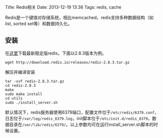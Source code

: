 Title: Redis相关
Date: 2013-12-19 13:36
Tags: redis, cache

Redis是一个键值对存储系统，相比memcached，redis支持多种数据结构（如list, sorted set等）和数据持久化。

## 安装
在[这里](http://redis.io/download)下载最新稳定版redis，下面以2.8.3版本为例。

    wget http://download.redis.io/releases/redis-2.8.3.tar.gz

解压并编译安装

    tar -xvf redis-2.8.3.tar.gz
    cd redis-2.8.3
    make
    sudo make install
    cd utils
    sudo ./install_server.sh

默认情况下，redis服务器使用6379端口，配置文件位于`/etc/redis/6379.conf`，日志位于`/var/log/redis_6379.log`，init脚本位于`/etc/init.d/redis_6379`，数据目录在`/var/lib/redis/6379/`。以上参数均可在运行install_server.sh脚本的时候设置。

